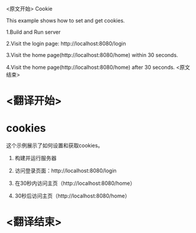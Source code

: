 
<原文开始>
Cookie

This example shows how to set and get cookies.

1.Build and Run server

2.Visit the login page: http://localhost:8080/login

3.Visit the home page(http://localhost:8080/home) within 30 seconds.

4.Visit the home page(http://localhost:8080/home) after 30 seconds.
<原文结束>

# <翻译开始>
# cookies

这个示例展示了如何设置和获取cookies。

1. 构建并运行服务器

2. 访问登录页面：http://localhost:8080/login

3. 在30秒内访问主页（http://localhost:8080/home）

4. 30秒后访问主页（http://localhost:8080/home）

# <翻译结束>

